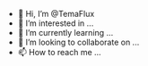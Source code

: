 - 👋 Hi, I’m @TemaFlux
- 👀 I’m interested in ...
- 🌱 I’m currently learning ...
- 💞️ I’m looking to collaborate on ...
- 📫 How to reach me ...

<!---
TemaFlux/TemaFlux is a ✨ special ✨ repository because its `README.md` (this file) appears on your GitHub profile.
You can click the Preview link to take a look at your changes.
--->
